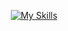 <center>

[![My Skills](https://skillicons.dev/icons?i=html,css,tailwind,js,ts,react,firebase,mongo,nodejs,express)](https://skillicons.dev)

</center>
